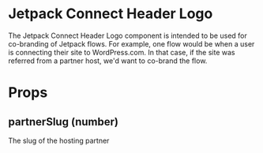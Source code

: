 # Jetpack Connect Header Logo

The Jetpack Connect Header Logo component is intended to be used for co-branding of Jetpack flows. For example, one flow would be when a user is connecting their site to WordPress.com. In that case, if the site was referred from a partner host, we'd want to co-brand the flow.

# Props

## partnerSlug (number)

The slug of the hosting partner
